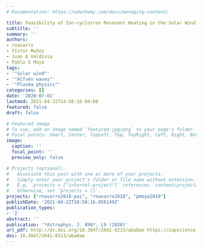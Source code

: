 ```yaml
---
# Documentation: https://wowchemy.com/docs/managing-content/

title: Feasibility of Ion-cyclotron Resonant Heating in the Solar Wind
subtitle: ''
summary: ''
authors:
- rnavarro
- Víctor Muñoz
- Juan A Valdivia
- Pablo S Moya
tags:
- '"Solar wind"'
- '"Alfvén waves"'
- '"Plasma physics"'
categories: []
date: '2020-07-01'
lastmod: 2021-04-22T14:58:16-04:00
featured: false
draft: false

# Featured image
# To use, add an image named `featured.jpg/png` to your page's folder.
# Focal points: Smart, Center, TopLeft, Top, TopRight, Left, Right, BottomLeft, Bottom, BottomRight.
image:
  caption: ''
  focal_point: ''
  preview_only: false

# Projects (optional).
#   Associate this post with one or more of your projects.
#   Simply enter your project's folder or file name without extension.
#   E.g. `projects = ["internal-project"]` references `content/project/deep-learning/index.md`.
#   Otherwise, set `projects = []`.
projects: ["rnavarro2018-pai", "rnavarro2018", "pmoya2019"]
publishDate: '2021-04-22T18:58:16.856149Z'
publication_types:
- '2'
abstract: ''
publication: '*Astrophys. J. 898*, L9 (2020)'
url_pdf: http://dx.doi.org/10.3847/2041-8213/aba0ae https://iopscience.iop.org/article/10.3847/2041-8213/aba0ae
doi: 10.3847/2041-8213/aba0ae
---
```


